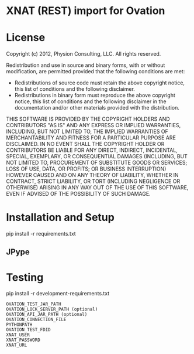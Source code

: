 XNAT (REST) import for Ovation
==============================

License
=======

Copyright (c) 2012, Physion Consulting, LLC. All rights reserved.

Redistribution and use in source and binary forms, with or without modification, are permitted provided that the following conditions are met:

- Redistributions of source code must retain the above copyright notice, this list of conditions and the following disclaimer.
- Redistributions in binary form must reproduce the above copyright notice, this list of conditions and the following disclaimer in the documentation and/or other materials provided with the distribution.

THIS SOFTWARE IS PROVIDED BY THE COPYRIGHT HOLDERS AND CONTRIBUTORS "AS IS" AND ANY EXPRESS OR IMPLIED WARRANTIES, INCLUDING, BUT NOT LIMITED TO, THE IMPLIED WARRANTIES OF MERCHANTABILITY AND FITNESS FOR A PARTICULAR PURPOSE ARE DISCLAIMED. IN NO EVENT SHALL THE COPYRIGHT HOLDER OR CONTRIBUTORS BE LIABLE FOR ANY DIRECT, INDIRECT, INCIDENTAL, SPECIAL, EXEMPLARY, OR CONSEQUENTIAL DAMAGES (INCLUDING, BUT NOT LIMITED TO, PROCUREMENT OF SUBSTITUTE GOODS OR SERVICES; LOSS OF USE, DATA, OR PROFITS; OR BUSINESS INTERRUPTION) HOWEVER CAUSED AND ON ANY THEORY OF LIABILITY, WHETHER IN CONTRACT, STRICT LIABILITY, OR TORT (INCLUDING NEGLIGENCE OR OTHERWISE) ARISING IN ANY WAY OUT OF THE USE OF THIS SOFTWARE, EVEN IF ADVISED OF THE POSSIBILITY OF SUCH DAMAGE.




Installation and Setup
======================

pip install -r requirements.txt

JPype
-----


Testing
=======

pip install -r development-requirements.txt
```
OVATION_TEST_JAR_PATH
OVATION_LOCK_SERVER_PATH (optional)
OVATION_API_JAR_PATH (optional)
OVATION_CONNECTION_FILE
PYTHONPATH
OVATION_TEST_FDID
XNAT_USER
XNAT_PASSWORD
XNAT_URL
```
